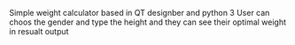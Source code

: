 Simple weight calculator based in QT designber and python 3
User can choos the gender and type the height and they can see their optimal weight in resualt output
